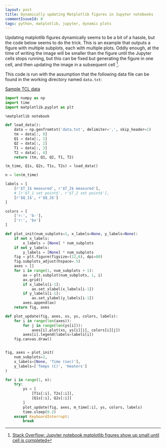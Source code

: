 ```yaml
---
layout: post
title: Dynamically updating Matplotlib figures in Jupyter notebooks
commentIssueId: 8
tags: python, matplotlib, jupyter, dynamic plots
---
```


Updating matplotlib figures dynamically seems to be a bit of a hassle, but the code below seems to do the trick. This is an example that outputs a figure with multiple subplots, each with multiple plots. Oddly enough, at the time of writing the image will be smaller than the figure until the Jupyter cells stops running, but this can be fixed but generating the figure in one cell, and then updating the image in a subsequent cell [^1].

This code is run with the assumption that the following data file can be found in the working directory named `data.txt`:

[Sample TCL data](/files/2018/sample-tcl-data.txt)

```python
import numpy as np
import time
import matplotlib.pyplot as plt

%matplotlib notebook

def load_data():
    data = np.genfromtxt('data.txt', delimiter=',', skip_header=1)
    tm = data[:, 0]
    Q1 = data[:, 1]
    Q2 = data[:, 2]
    T1 = data[:, 3]
    T2 = data[:, 4]
    return (tm, Q1, Q2, T1, T2) 

(m_time, Q1s, Q2s, T1s, T2s) = load_data()

n = len(m_time)

labels = [
    [r'$T_1$ measured', r'$T_2$ measured'],
    # [r'$T_1 set point$', r'$T_2 set point$'],
    [r'$Q_1$', r'$Q_2$']
]

colors = [
    ['r:', 'b-'],
    ['r:', 'bx']
]

def plot_init(num_subplots=1, x_labels=None, y_labels=None):
    if not x_labels:
        x_labels = [None] * num_subplots
    if not y_labels:
        y_labels = [None] * num_subplots
    fig = plt.figure(figsize=(12,6), dpi=80)
    fig.subplots_adjust(hspace=.5)
    axes = []
    for i in range(1, num_subplots + 1):
        ax = plt.subplot(num_subplots, 1, i)
        ax.grid()
        if x_labels[i-1]:
            ax.set_xlabel(x_labels[i-1]) 
        if y_labels[i-1]:
            ax.set_ylabel(y_labels[i-1]) 
        axes.append(ax)
    return fig, axes

def plot_update(fig, axes, xs, ys, colors, labels):
    for i in range(len(axes)):
        for j in range(len(ys[i])):
            axes[i].plot(xs, ys[i][j], colors[i][j])
        axes[i].legend(labels=labels[i])
    fig.canvas.draw()


fig, axes = plot_init(
    num_subplots=2, 
    x_labels=[None, 'Time (sec)'],
    y_labels=['Temps (C)', 'Heaters']
)

for i in range(1, n):
    try:
        ys = [
            [T1s[:i], T2s[:i]],
            [Q1s[:i], Q2s[:i]]
        ]
        plot_update(fig, axes, m_time[:i], ys, colors, labels)
        time.sleep(0.2)
    except KeyboardInterrupt:
        break
```

[^1]: [Stack Overflow: Jupyter notebook matplotlib figures show up small until cell is completed](https://stackoverflow.com/questions/45384072/jupyter-notebook-matplotlib-figures-show-up-small-until-cell-is-completed)